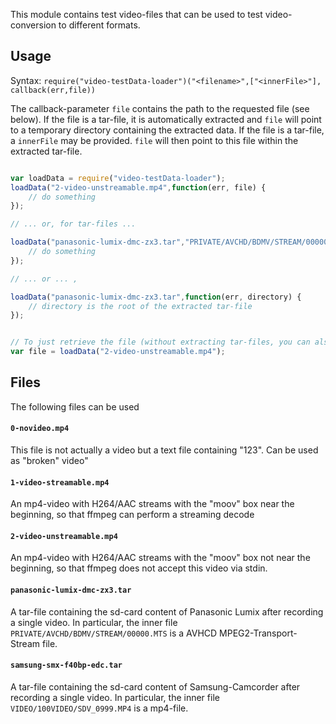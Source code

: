 This module contains test video-files that can be used to test video-conversion
to different formats.

## Usage

Syntax: `require("video-testData-loader")("<filename>",["<innerFile>"], callback(err,file))`

The callback-parameter `file` contains the path to the requested file (see below).
If the file is a tar-file, it is automatically extracted and `file` will point to
a temporary directory containing the extracted data.
If the file is a tar-file, a `innerFile` may be provided. `file` will then point to
this file within the extracted tar-file.


```js

var loadData = require("video-testData-loader");
loadData("2-video-unstreamable.mp4",function(err, file) {
    // do something
});

// ... or, for tar-files ...

loadData("panasonic-lumix-dmc-zx3.tar","PRIVATE/AVCHD/BDMV/STREAM/00000.MTS",function(err, file) {
    // do something
});

// ... or ... ,

loadData("panasonic-lumix-dmc-zx3.tar",function(err, directory) {
    // directory is the root of the extracted tar-file
});


// To just retrieve the file (without extracting tar-files, you can also do:
var file = loadData("2-video-unstreamable.mp4");
```

## Files

The following files can be used

#### `0-novideo.mp4`

This file is not actually a video but a text file containing "123". Can be used as "broken" video"

#### `1-video-streamable.mp4`

An mp4-video with H264/AAC streams with the "moov" box near the beginning, so that ffmpeg can
perform a streaming decode

#### `2-video-unstreamable.mp4`

An mp4-video with H264/AAC streams with the "moov" box not near the beginning, so that ffmpeg does not
accept this video via stdin.

#### `panasonic-lumix-dmc-zx3.tar`

A tar-file containing the sd-card content of Panasonic Lumix after recording a single video.
In particular, the inner file `PRIVATE/AVCHD/BDMV/STREAM/00000.MTS` is a AVHCD MPEG2-Transport-
Stream file.

#### `samsung-smx-f40bp-edc.tar`

A tar-file containing the sd-card content of Samsung-Camcorder after recording a single video.
In particular, the inner file `VIDEO/100VIDEO/SDV_0999.MP4` is a mp4-file.

